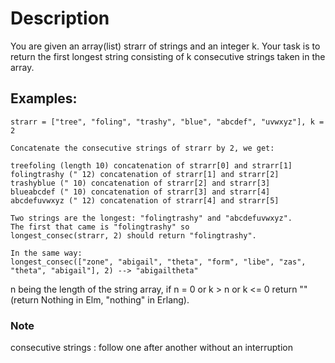 # Description

You are given an array(list) strarr of strings and an integer k. Your task is to return the first longest string consisting of k consecutive strings taken in the array.

## Examples:

```
strarr = ["tree", "foling", "trashy", "blue", "abcdef", "uvwxyz"], k = 2

Concatenate the consecutive strings of strarr by 2, we get:

treefoling (length 10) concatenation of strarr[0] and strarr[1]
folingtrashy (" 12) concatenation of strarr[1] and strarr[2]
trashyblue (" 10) concatenation of strarr[2] and strarr[3]
blueabcdef (" 10) concatenation of strarr[3] and strarr[4]
abcdefuvwxyz (" 12) concatenation of strarr[4] and strarr[5]

Two strings are the longest: "folingtrashy" and "abcdefuvwxyz".
The first that came is "folingtrashy" so
longest_consec(strarr, 2) should return "folingtrashy".

In the same way:
longest_consec(["zone", "abigail", "theta", "form", "libe", "zas", "theta", "abigail"], 2) --> "abigailtheta"
```

n being the length of the string array, if n = 0 or k > n or k <= 0 return "" (return Nothing in Elm, "nothing" in Erlang).

### Note

consecutive strings : follow one after another without an interruption
